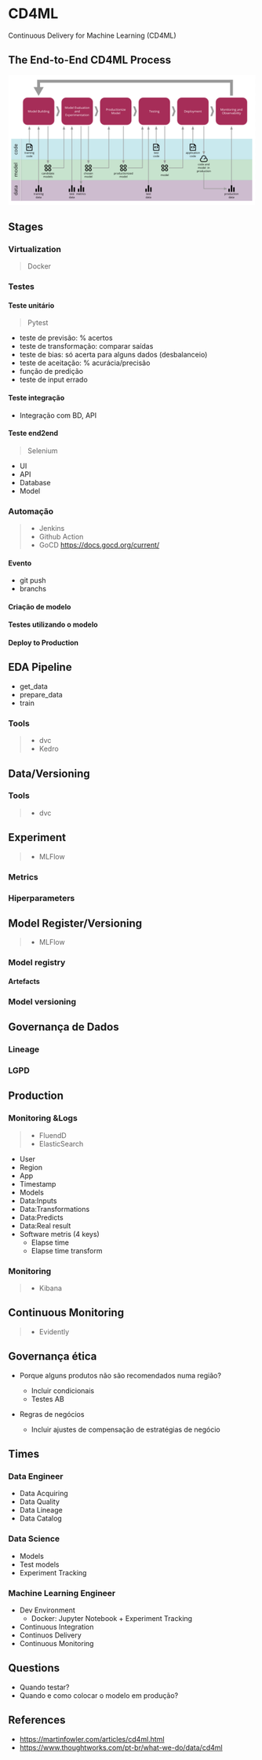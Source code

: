 # CD4ML

Continuous Delivery for Machine Learning (CD4ML) 

## The End-to-End CD4ML Process

![](assets/imgs/cd4ml-end-to-end.png)

## Stages

### Virtualization

> Docker

### Testes

#### Teste unitário

> Pytest

- teste de previsão: % acertos
- teste de transformação: comparar saídas
- teste de bias: só acerta para alguns dados (desbalanceio)
- teste de aceitação: % acurácia/precisão
- função de predição
- teste de input errado

#### Teste integração

- Integração com BD, API

#### Teste end2end

> Selenium

- UI
- API
- Database
- Model

### Automação

> - Jenkins
> - Github Action
> - GoCD https://docs.gocd.org/current/

#### Evento

- git push
- branchs 

#### Criação de modelo

#### Testes utilizando o modelo

#### Deploy to Production


## EDA Pipeline

- get_data
- prepare_data
- train

### Tools

> - dvc
> - Kedro

## Data/Versioning

### Tools

> - dvc

## Experiment

> - MLFlow

### Metrics

### Hiperparameters

## Model Register/Versioning

> - MLFlow

### Model registry

#### Artefacts

### Model versioning

## Governança de Dados

### Lineage

### LGPD

## Production

### Monitoring &Logs

> - FluendD
> - ElasticSearch

* User
* Region
* App
* Timestamp
* Models
* Data:Inputs
* Data:Transformations
* Data:Predicts
* Data:Real result
* Software metris (4 keys)
    * Elapse time 
    * Elapse time transform

### Monitoring

> - Kibana

## Continuous Monitoring

> - Evidently

## Governança ética

- Porque alguns produtos não são recomendados numa região?
    - Incluir condicionais
    - Testes AB

- Regras de negócios
    - Incluir ajustes de compensação de estratégias de negócio

## Times

### Data Engineer

* Data Acquiring
* Data Quality
* Data Lineage
* Data Catalog

### Data Science

* Models
* Test models
* Experiment Tracking

### Machine Learning Engineer

* Dev Environment
    * Docker: Jupyter Notebook + Experiment Tracking
* Continuous Integration
* Continuos Delivery
* Continuous Monitoring

## Questions

- Quando testar?
- Quando e como colocar o modelo em produção?


## References

- https://martinfowler.com/articles/cd4ml.html
- https://www.thoughtworks.com/pt-br/what-we-do/data/cd4ml
